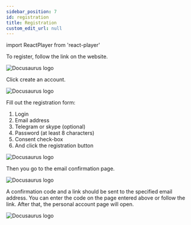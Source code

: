 ```yaml
---
sidebar_position: 7
id: registration
title: Registration
custom_edit_url: null
---
```

import ReactPlayer from 'react-player'

To register, follow the link on the website.

![Docusaurus logo](/img/1-app/1-registration/eng/registration-1.png)

Click create an account.

![Docusaurus logo](/img/1-app/1-registration/eng/registration-2.png)

Fill out the registration form:
1. Login
2. Email address
3. Telegram or skype (optional)
4. Password (at least 8 characters)
5. Consent check-box
6. And click the registration button

![Docusaurus logo](/img/1-app/1-registration/eng/registration-3.png)

Then you go to the email confirmation page.

![Docusaurus logo](/img/1-app/1-registration/eng/registration-4.png)

A confirmation code and a link should be sent to the specified email address. You can enter the code on the page entered above or follow the link.
After that, the personal account page will open.

![Docusaurus logo](/img/1-app/1-registration/eng/registration-5.png)